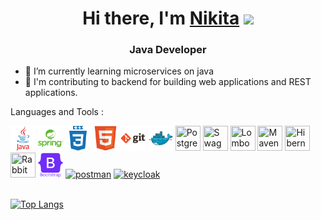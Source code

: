 <h1 align="center">Hi there, I'm <a href="https://t.me/nikitadb" target="_blank">Nikita</a> 
<img src="https://github.com/blackcater/blackcater/raw/main/images/Hi.gif" height="32"/></h1>
<h3 align="center">Java Developer</h3>

- 🌱 I’m currently learning microservices on java
- 📝 I'm contributing to backend for building web applications and REST applications.

Languages and Tools :
<div>
<a href="https://www.java.com" target="blank" rel="noreferrer">  <img src="https://github.com/devicons/devicon/blob/master/icons/java/java-original-wordmark.svg" title="Java" alt="Java" width="40" height="40"/></a>
<a href="https://spring.io/" target="blank" rel="noreferrer">  <img src="https://github.com/devicons/devicon/blob/master/icons/spring/spring-original-wordmark.svg" title="Spring" alt="Spring" width="40" height="40"/></a>
<a href="https://developer.mozilla.org/en-US/docs/Web/CSS" target="blank" rel="noreferrer">  <img src="https://github.com/devicons/devicon/blob/master/icons/css3/css3-plain-wordmark.svg"  title="CSS3" alt="CSS" width="40" height="40"/></a>
<a href="https://developer.mozilla.org/en-US/docs/Web/HTML" target="blank" rel="noreferrer">  <img src="https://github.com/devicons/devicon/blob/master/icons/html5/html5-original.svg" title="HTML5" alt="HTML" width="40" height="40"/></a>
<a href="https://git-scm.com" target="blank" rel="noreferrer">  <img src="https://github.com/devicons/devicon/blob/master/icons/git/git-original-wordmark.svg" title="Git" **alt="Git" width="40" height="40"/></a>
<a href="https://www.docker.com/" target="blank" rel="noreferrer">  <img src="https://github.com/devicons/devicon/blob/master/icons/docker/docker-original.svg" title="Docker" **alt="Docker" width="40" height="40"/></a>
<a href="https://www.postgresql.org" target="blank" rel="noreferrer">  <img src="https://cdn.jsdelivr.net/gh/devicons/devicon/icons/postgresql/postgresql-plain-wordmark.svg"  title="PostgreSQL" **alt="PostgreSQL" width="40" height="40"/></a>
<a href="https://swagger.io" target="blank" rel="noreferrer">  <img src="https://user-images.githubusercontent.com/91610178/235704300-81353cc9-e52b-45e1-b1b7-acdd4491d176.png"  title="Swagger" **alt="Swagger" width="40" height="40"/></a>
<a href="https://projectlombok.org" target="blank" rel="noreferrer">  <img src="https://avatars.githubusercontent.com/u/45949248?s=200&v=4" title="Lombok" **alt="Lombok" width="40" height="40"/></a>
<a href="https://maven.apache.org" target="blank" rel="noreferrer">  <img src="https://editorconfig.org/logos/maven.png"  title="Maven" **alt="Maven" width="40" height="40"/></a>
<a href="https://hibernate.org" target="blank" rel="noreferrer">  <img src="https://user-images.githubusercontent.com/91610178/235704023-8371d46e-20ff-470b-aa88-f9f40b5f2837.png"  title="Hibernate" **alt="Hibernate" width="40" height="40"/></a>
<a href="https://www.rabbitmq.com" target="blank" rel="noreferrer">  <img src="https://dt-cdn.net/hub/rabbit.png"  title="RabbitMQ" **alt="RabbitMQ" width="40" height="40"/></a>
<a href="https://getbootstrap.com" target="blank" rel="noreferrer"> <img src="https://raw.githubusercontent.com/devicons/devicon/master/icons/bootstrap/bootstrap-plain-wordmark.svg"  title="bootstrap"  alt="bootstrap" width="40" height="40"/></a>
<a href="https://postman.com" target="blank" rel="noreferrer"> <img src="https://www.vectorlogo.zone/logos/getpostman/getpostman-icon.svg" title="Postman"  alt="postman" width="40" height="40"/></a>
<a href="https://www.keycloak.org" target="blank" rel="noreferrer"> <img src="https://upload.wikimedia.org/wikipedia/commons/thumb/2/29/Keycloak_Logo.png/80px-Keycloak_Logo.png" title="Postman"  alt="keycloak" width="40" height="40"/></a>
</div>
</br>

[![Top Langs](https://github-readme-stats.vercel.app/api/top-langs/?username=exxss&layout=compact)](https://github.com/anuraghazra/github-readme-stats)
